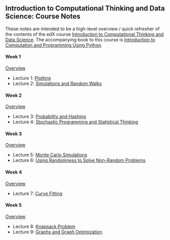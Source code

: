 ## Introduction to Computational Thinking and Data Science: Course Notes

These notes are intended to be a high-level overview / quick refresher of the contents of the edX course
[Introduction to Computational Thinking and Data Science](https://www.edx.org/course/introduction-computational-thinking-data-mitx-6-00-2x-3).
The accompanying book to this course is 
[Introduction to Computation and Programming Using Python](https://mitpress.mit.edu/index.php?q=books/introduction-computation-and-programming-using-python-0).

#### Week 1

[Overview](https://www.youtube.com/watch?v=e2mq4wjc7cw)
* Lecture 1: [Plotting](Lecture_Notes/Lecture_01.md)
* Lecture 2: [Simulations and Random Walks](Lecture_Notes/Lecture_02.md)

#### Week 2

[Overview](https://www.youtube.com/watch?v=pkKV1F1VmZI)
* Lecture 3: [Probability and Hashing](Lecture_Notes/Lecture_03.md)
* Lecture 4: [Stochastic Programming and Statistical Thinking](Lecture_Notes/Lecture_04.md)

#### Week 3

[Overview](https://www.youtube.com/watch?v=TrmIVsWb2gg)
* Lecture 5: [Monte Carlo Simulations](Lecture_Notes/Lecture_05.md)
* Lecture 6: [Using Randomness to Solve Non-Random Problems](Lecture_Notes/Lecture_06.md)

#### Week 4

[Overview](https://www.youtube.com/watch?v=OrHrUxj66FQ)
* Lecture 7: [Curve Fitting](Lecture_Notes/Lecture_07.md)

#### Week 5

[Overview](https://www.youtube.com/watch?v=quxAJSPazLU)
* Lecture 8: [Knapsack Problem](Lecture_Notes/Lecture_08.md)
* Lecture 9: [Graphs and Graph Optimization](Lecture_Notes/Lecture_09.md)


